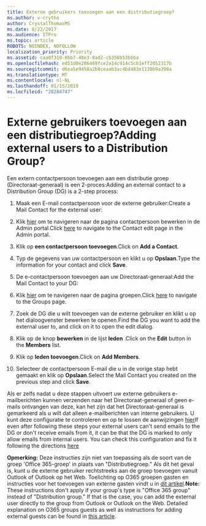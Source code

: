 ```yaml
---
title: Externe gebruikers toevoegen aan een distributiegroep?
ms.author: v-crytho
author: CrystalThomasMS
ms.date: 8/22/2017
ms.audience: ITPro
ms.topic: article
ROBOTS: NOINDEX, NOFOLLOW
localization_priority: Priority
ms.assetid: caa0f310-0bb7-48e3-8ad2-cb358b53bbba
ms.openlocfilehash: ed51d0e206469fce2a14c914c5cb1eff2052317b
ms.sourcegitcommit: d6ea5e9458a2b8ceaab3ac4bd483e1130b9a398a
ms.translationtype: MT
ms.contentlocale: nl-NL
ms.lasthandoff: 01/15/2019
ms.locfileid: "28284747"
---
```

# <a name="adding-external-users-to-a-distribution-group"></a><span data-ttu-id="88e52-102">Externe gebruikers toevoegen aan een distributiegroep?</span><span class="sxs-lookup"><span data-stu-id="88e52-102">Adding external users to a Distribution Group?</span></span>

<span data-ttu-id="88e52-103">Een extern contactpersoon toevoegen aan een distributie groep (Directoraat-generaal) is een 2-proces:</span><span class="sxs-lookup"><span data-stu-id="88e52-103">Adding an external contact to a Distribution Group (DG) is a 2-step process:</span></span>
  
1. <span data-ttu-id="88e52-104">Maak een E-mail contactpersoon voor de externe gebruiker:</span><span class="sxs-lookup"><span data-stu-id="88e52-104">Create a Mail Contact for the external user:</span></span>
    
1. <span data-ttu-id="88e52-105">Klik [hier](https://support.office.com/article/https://portal.office.com/adminportal/home.aspx#/Contact) om te navigeren naar de pagina contactpersoon bewerken in de Admin portal.</span><span class="sxs-lookup"><span data-stu-id="88e52-105">Click [here](https://support.office.com/article/https://portal.office.com/adminportal/home.aspx#/Contact) to navigate to the Contact edit page in the Admin portal.</span></span> 
    
2. <span data-ttu-id="88e52-106">Klik op **een contactpersoon toevoegen**.</span><span class="sxs-lookup"><span data-stu-id="88e52-106">Click on **Add a Contact**.</span></span>
    
3. <span data-ttu-id="88e52-107">Typ de gegevens van uw contactpersoon en klikt u op **Opslaan**.</span><span class="sxs-lookup"><span data-stu-id="88e52-107">Type the information for your contact and click **Save**.</span></span>
    
2. <span data-ttu-id="88e52-108">De e-contactpersoon toevoegen aan uw Directoraat-generaal:</span><span class="sxs-lookup"><span data-stu-id="88e52-108">Add the Mail Contact to your DG:</span></span>
    
1. <span data-ttu-id="88e52-109">Klik [hier](https://support.office.com/article/https://portal.office.com/adminportal/home.aspx#/groups) om te navigeren naar de pagina groepen.</span><span class="sxs-lookup"><span data-stu-id="88e52-109">Click [here](https://support.office.com/article/https://portal.office.com/adminportal/home.aspx#/groups) to navigate to the Groups page.</span></span> 
    
2. <span data-ttu-id="88e52-110">Zoek de DG die u wilt toevoegen van de externe gebruiker en klikt u op het dialoogvenster bewerken te openen.</span><span class="sxs-lookup"><span data-stu-id="88e52-110">Find the DG you want to add the external user to, and click on it to open the edit dialog.</span></span>
    
3. <span data-ttu-id="88e52-111">Klik op de knop **bewerken** in de lijst **leden** .</span><span class="sxs-lookup"><span data-stu-id="88e52-111">Click on the **Edit** button in the **Members** list.</span></span> 
    
4. <span data-ttu-id="88e52-112">Klik op **leden toevoegen**.</span><span class="sxs-lookup"><span data-stu-id="88e52-112">Click on **Add Members**.</span></span>
    
5. <span data-ttu-id="88e52-113">Selecteer de contactpersoon E-mail die u in de vorige stap hebt gemaakt en klik op **Opslaan**.</span><span class="sxs-lookup"><span data-stu-id="88e52-113">Select the Mail Contact you created on the previous step and click **Save**.</span></span>
    
<span data-ttu-id="88e52-p101">Als er zelfs nadat u deze stappen uitvoert uw externe gebruikers e-mailberichten kunnen verzenden naar het Directoraat-generaal of geen e-mails ontvangen van deze, kan het zijn dat het Directoraat-generaal is gemarkeerd als u wilt dat alleen e-mailberichten van interne gebruikers. U kunt deze configuratie te controleren en op te lossen de aanwijzingen [hier](https://support.office.com/article/https://support.office.com/article/Fix-email-delivery-issues-for-error-code-5-7-133-in-Office-365-991abc19-7756-438f-abcb-39f69b80f284.aspx)</span><span class="sxs-lookup"><span data-stu-id="88e52-p101">If even after following these steps your external users can't send emails to the DG or don't receive emails from it, it can be that the DG is marked to only allow emails from internal users. You can check this configuration and fix it following the directions [here](https://support.office.com/article/https://support.office.com/article/Fix-email-delivery-issues-for-error-code-5-7-133-in-Office-365-991abc19-7756-438f-abcb-39f69b80f284.aspx)</span></span>
  
 <span data-ttu-id="88e52-p102">**Opmerking:** Deze instructies zijn niet van toepassing als de soort van de groep 'Office 365-groep' in plaats van "Distributiegroep." Als dit het geval is, kunt u de externe gebruiker rechtstreeks aan de groep toevoegen vanuit Outlook of Outlook op het Web. Toelichting op O365 groepen gasten en instructies voor het toevoegen van externe gasten vindt u in [dit artikel](https://support.office.com/article/https://support.office.com/article/Guest-access-in-Office-365-Groups-bfc7a840-868f-4fd6-a390-f347bf51aff6.aspx).</span><span class="sxs-lookup"><span data-stu-id="88e52-p102">**Note:** These instructions don't apply if your group's type is "Office 365 group" instead of "Distribution group." If that is the case, you can add the external user directly to the group from Outlook or Outlook on the Web. Detailed explanation on O365 groups guests as well as instructions for adding external guests can be found in [this article](https://support.office.com/article/https://support.office.com/article/Guest-access-in-Office-365-Groups-bfc7a840-868f-4fd6-a390-f347bf51aff6.aspx).</span></span>
  

